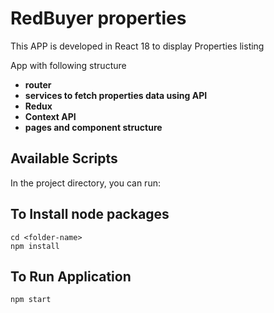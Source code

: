# RedBuyer properties

This APP is developed in React 18 to display Properties listing

App with following structure

- **router**
- **services to fetch properties data using API**
- **Redux**
- **Context API**
- **pages and component structure**

## Available Scripts

In the project directory, you can run:

## To Install node packages
```cd <folder-name>```<br />
``` npm install ```

## To Run Application<br />
``` npm start ```
